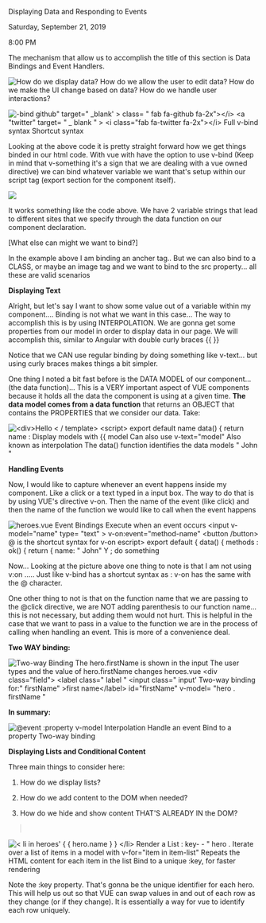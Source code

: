Displaying Data and Responding to Events

Saturday, September 21, 2019

8:00 PM

The mechanism that allow us to accomplish the title of this section is Data Bindings and Event Handlers.

![How do we display data? How do we allow the user to edit data? How do we make the UI change based on data? How do we handle user interactions? ](001_Displaying_Data_and_Responding_to_Events_000.png)

![-bind github\" target=\" \_blank\' \> class= \" fab fa-github fa-2x\"\>\</i\> \<a \"twitter\" target= \" \_ blank \" \> \<i class=\"fab fa-twitter fa-2x\"\>\</i\> Full v-bind syntax Shortcut syntax ](001_Displaying_Data_and_Responding_to_Events_001.png)

Looking at the above code it is pretty straight forward how we get things binded in our html code. With vue with have the option to use v-bind (Keep in mind that v-something it\'s a sign that we are dealing with a vue owned directive) we can bind whatever variable we want that\'s setup within our script tag (export section for the component itself).

![](001_Displaying_Data_and_Responding_to_Events_002.png)

It works something like the code above. We have 2 variable strings that lead to different sites that we specify through the data function on our component declaration.

[What else can might we want to bind?]

In the example above I am binding an ancher tag.. But we can also bind to a CLASS, or maybe an image tag and we want to bind to the src property... all these are valid scenarios

**Displaying Text**

Alright, but let\'s say I want to show some value out of a variable within my component.... Binding is not what we want in this case... The way to accomplish this is by using INTERPOLATION. We are gonna get some properties from our model in order to display data in our page. We will accomplish this, similar to Angular with double curly braces {{ }}

Notice that we CAN use regular binding by doing something like v-text... but using curly braces makes things a bit simpler.

One thing I noted a bit fast before is the DATA MODEL of our component... (the data function)... This is a VERY important aspect of VUE components because it holds all the data the component is using at a given time. **The data model comes from a data function** that returns an OBJECT that contains the PROPERTIES that we consider our data. Take:

![\<div\>Hello \< / template\> \<script\> export default name data() { return name : Display models with {{ model Can also use v-text=\"model\" Also known as interpolation The data() function identifies the data models \" John \" ](001_Displaying_Data_and_Responding_to_Events_003.png)

**Handling Events**

Now, I would like to capture whenever an event happens inside my component. Like a click or a text typed in a input box. The way to do that is by using VUE\'s directive v-on. Then the name of the event (like click) and then the name of the function we would like to call when the event happens

![heroes.vue Event Bindings Execute when an event occurs \<input v-model=\"name\" type= \"text\" \> v-on:event=\"method-name\" \<button /button\> @ is the shortcut syntax for v-on escript\> export default { data() { methods : ok() { return { name: \" John\" Y ; do something ](001_Displaying_Data_and_Responding_to_Events_004.png)

Now... Looking at the picture above one thing to note is that I am not using v:on ..... Just like v-bind has a shortcut syntax as : v-on has the same with the @ character.

One other thing to not is that on the function name that we are passing to the \@click directive, we are NOT adding parenthesis to our function name... this is not necessary, but adding them would not hurt. This is helpful in the case that we want to pass in a value to the function we are in the process of calling when handling an event. This is more of a convenience deal.

**Two WAY binding:**

![Two-way Binding The hero.firstName is shown in the input The user types and the value of hero.firstName changes heroes.vue \<div class=\"field\"\> \<label class=\" label \" \<input class=\" input\' Two-way binding for:\" firstName\" \>first name\</label\> id=\"firstName\" v-model= \"hero . firstName \" ](001_Displaying_Data_and_Responding_to_Events_005.png)

**In summary:**

![\@event :property v-model Interpolation Handle an event Bind to a property Two-way binding ](001_Displaying_Data_and_Responding_to_Events_006.png)

**Displaying Lists and Conditional Content**

Three main things to consider here:

1.  How do we display lists?

2.  How do we add content to the DOM when needed?

3.  How do we hide and show content THAT\'S ALREADY IN the DOM?

>  

![\< Ii in heroes\' { { hero.name } } \</li\> Render a List : key- - \" hero . Iterate over a list of items in a model with v-for=\"item in item-list\" Repeats the HTML content for each item in the list Bind to a unique :key, for faster rendering ](001_Displaying_Data_and_Responding_to_Events_007.png)

Note the :key property. That\'s gonna be the unique identifier for each hero. This will help us out so that VUE can swap values in and out of each row as they change (or if they change). It is essentially a way for vue to identify each row uniquely.
